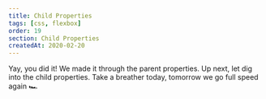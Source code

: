 ```yaml
---
title: Child Properties
tags: [css, flexbox]
order: 19
section: Child Properties
createdAt: 2020-02-20
---
```


Yay, you did it! We made it through the parent properties. Up next, let dig into the child properties. Take a breather today, tomorrow we go full speed again 🏎
